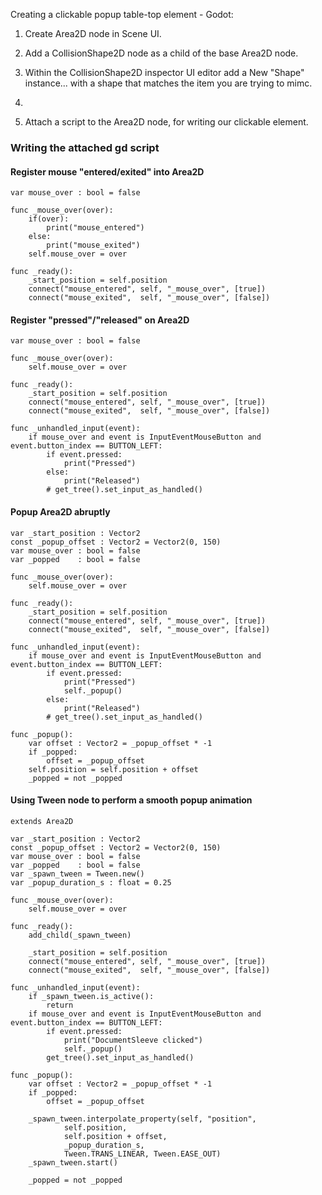 Creating a clickable popup table-top element - Godot:


1. Create Area2D node in Scene UI.
2. Add a CollisionShape2D node as a child of the base Area2D node.
3. Within the CollisionShape2D inspector UI editor add a New "Shape" instance... with a shape that matches the item you are trying to mimc.
4. 

5. Attach a script to the Area2D node, for writing our clickable element.


### Writing the attached gd script


#### Register mouse "entered/exited" into Area2D
```
var mouse_over : bool = false

func _mouse_over(over):
	if(over):
		print("mouse_entered")
	else:
		print("mouse_exited")
	self.mouse_over = over

func _ready():
	_start_position = self.position
	connect("mouse_entered", self, "_mouse_over", [true])
	connect("mouse_exited",  self, "_mouse_over", [false])
```

#### Register "pressed"/"released" on Area2D
```
var mouse_over : bool = false

func _mouse_over(over):
	self.mouse_over = over

func _ready():
	_start_position = self.position
	connect("mouse_entered", self, "_mouse_over", [true])
	connect("mouse_exited",  self, "_mouse_over", [false])

func _unhandled_input(event):
	if mouse_over and event is InputEventMouseButton and event.button_index == BUTTON_LEFT:
		if event.pressed:
			print("Pressed")
		else:
			print("Released")
		# get_tree().set_input_as_handled()
```

#### Popup Area2D abruptly
```
var _start_position : Vector2
const _popup_offset : Vector2 = Vector2(0, 150)
var mouse_over : bool = false
var _popped    : bool = false

func _mouse_over(over):
	self.mouse_over = over

func _ready():
	_start_position = self.position
	connect("mouse_entered", self, "_mouse_over", [true])
	connect("mouse_exited",  self, "_mouse_over", [false])

func _unhandled_input(event):
	if mouse_over and event is InputEventMouseButton and event.button_index == BUTTON_LEFT:
		if event.pressed:
			print("Pressed")
			self._popup()
		else:
			print("Released")
		# get_tree().set_input_as_handled()

func _popup():
	var offset : Vector2 = _popup_offset * -1
	if _popped:
		offset = _popup_offset
	self.position = self.position + offset
	_popped = not _popped
```

#### Using Tween node to perform a smooth popup animation
```
extends Area2D

var _start_position : Vector2
const _popup_offset : Vector2 = Vector2(0, 150)
var mouse_over : bool = false
var _popped    : bool = false
var _spawn_tween = Tween.new()
var _popup_duration_s : float = 0.25

func _mouse_over(over):
	self.mouse_over = over

func _ready():
	add_child(_spawn_tween)
	
	_start_position = self.position
	connect("mouse_entered", self, "_mouse_over", [true])
	connect("mouse_exited",  self, "_mouse_over", [false])

func _unhandled_input(event):
	if _spawn_tween.is_active():
		return
	if mouse_over and event is InputEventMouseButton and event.button_index == BUTTON_LEFT:
		if event.pressed:
			print("DocumentSleeve clicked")
			self._popup()
		get_tree().set_input_as_handled()

func _popup():
	var offset : Vector2 = _popup_offset * -1
	if _popped:
		offset = _popup_offset

	_spawn_tween.interpolate_property(self, "position", 
			self.position, 
			self.position + offset, 
			_popup_duration_s, 
			Tween.TRANS_LINEAR, Tween.EASE_OUT)
	_spawn_tween.start()

	_popped = not _popped
```
